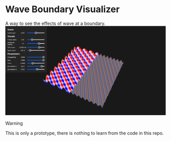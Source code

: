 # Wave Boundary Visualizer
A way to see the effects of wave at a boundary.
![showcase](./images/showcase.png)

> [!WARNING]
> This is only a prototype, there is nothing to learn from the code in this repo.

